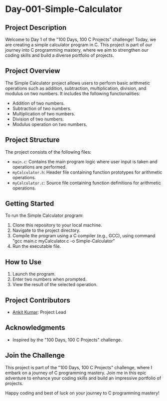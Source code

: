 # Day-001-Simple-Calculator

## Project Description

Welcome to Day 1 of the "100 Days, 100 C Projects" challenge! Today, we are creating a simple calculator program in C. This project is part of our journey into C programming mastery, where we aim to strengthen our coding skills and build a diverse portfolio of projects.

## Project Overview

The Simple Calculator project allows users to perform basic arithmetic operations such as addition, subtraction, multiplication, division, and modulus on two numbers. It includes the following functionalities:

- Addition of two numbers.
- Subtraction of two numbers.
- Multiplication of two numbers.
- Division of two numbers.
- Modulus operation on two numbers.

## Project Structure

The project consists of the following files:

- `main.c`: Contains the main program logic where user input is taken and operations are performed.
- `myCalculator.h`: Header file containing function prototypes for arithmetic operations.
- `myCalculator.c`: Source file containing function definitions for arithmetic operations.

## Getting Started

To run the Simple Calculator program:

1. Clone this repository to your local machine.
2. Navigate to the project directory.
3. Compile the program using a C compiler (e.g., GCC), using command "gcc main.c myCalculator.c -o Simple-Calculator"
4. Run the executable file.

## How to Use

1. Launch the program.
2. Enter two numbers when prompted.
3. View the result of the selected operation.

## Project Contributors

- [Ankit Kumar](https://www.linkedin.com/in/yourprofile): Project Lead

## Acknowledgments

- Inspired by the "100 Days, 100 C Projects" challenge.

## Join the Challenge

This project is part of the "100 Days, 100 C Projects" challenge, where I embark on a journey of C programming mastery. Join me in this epic adventure to enhance your coding skills and build an impressive portfolio of projects.

Happy coding and best of luck on your journey to C programming mastery!
